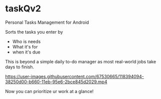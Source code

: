 # taskQv2

Personal Tasks Management for Android 

Sorts the tasks you enter by 
 * Who is needs
 * What it's for
 * when it's due

This is beyond a simple daily to-do manager as most real-world jobs take days to finish.

https://user-images.githubusercontent.com/67530665/118394094-38250d00-b660-11eb-95e6-2bce845d2029.mp4

Now you can prioritize ur work at a glance!


